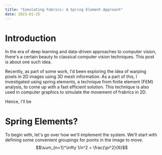 ```yaml
---
title: "Simulating Fabrics: A Spring Element Approach"
date: 2023-01-25
---
```

# Introduction
In the era of deep learning and data-driven approaches to computer vision, there's a certain beauty to classical computer vision techniques. This post is about one such idea.

Recently, as part of some work, I'd been exploring the idea of warping pixels in 2D images using 3D mesh information. As a part of this, I investigated using spring elements, a technique from finite element (FEM) analysis, to come up with a fast efficient solution. This technique is also used in computer graphics to simulate the movement of frabrics in 2D.

Hence, I'll be 

# Spring Elements?
To begin with, let's go over how we'll implement the system. We'll start with defining some convenient groupings for points in the image to move.
$$\sum_{n=1}^\infty 1/n^2 = \frac{\pi^2}{6}$$
